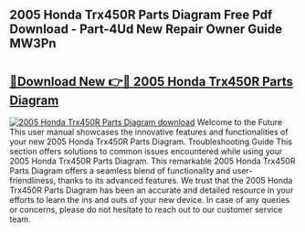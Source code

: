 ## 2005 Honda Trx450R Parts Diagram Free Pdf Download - Part-4Ud New Repair Owner Guide MW3Pn

# <h2><a href="http://dfmdh1.blite.top/?on=2005+Honda+Trx450R+Parts+Diagram">🔗Download New 👉🔴 2005 Honda Trx450R Parts Diagram</a></h2>

[![2005 Honda Trx450R Parts Diagram download](https://i.imgur.com/lujVjoI.png)](http://dfmdh1.blite.top/?on=2005+Honda+Trx450R+Parts+Diagram)
Welcome to the Future This user manual showcases the innovative features and functionalities of your new 2005 Honda Trx450R Parts Diagram. Troubleshooting Guide This section offers solutions to common issues encountered while using your 2005 Honda Trx450R Parts Diagram. This remarkable 2005 Honda Trx450R Parts Diagram offers a seamless blend of functionality and user-friendliness, thanks to its advanced features. We trust that the 2005 Honda Trx450R Parts Diagram has been an accurate and detailed resource in your efforts to learn the ins and outs of your new device. In case of any queries or concerns, please do not hesitate to reach out to our customer service team.
